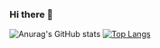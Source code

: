### Hi there 👋

![Anurag's GitHub stats](https://github-readme-stats.vercel.app/api?username=boriskhalkov&hide=contribs&show_icons=true)
[![Top Langs](https://github-readme-stats.vercel.app/api/top-langs/?username=boriskhalkov&layout=compact)](https://github.com/boriskhalkov/github-readme-stats)

<!--
**BorisKhalkov/BorisKhalkov** is a ✨ _special_ ✨ repository because its `README.md` (this file) appears on your GitHub profile.

Here are some ideas to get you started:

- 🔭 I’m currently working on ...
- 🌱 I’m currently learning ...
- 👯 I’m looking to collaborate on ...
- 🤔 I’m looking for help with ...
- 💬 Ask me about ...
- 📫 How to reach me: ...
- 😄 Pronouns: ...
- ⚡ Fun fact: ...
-->
